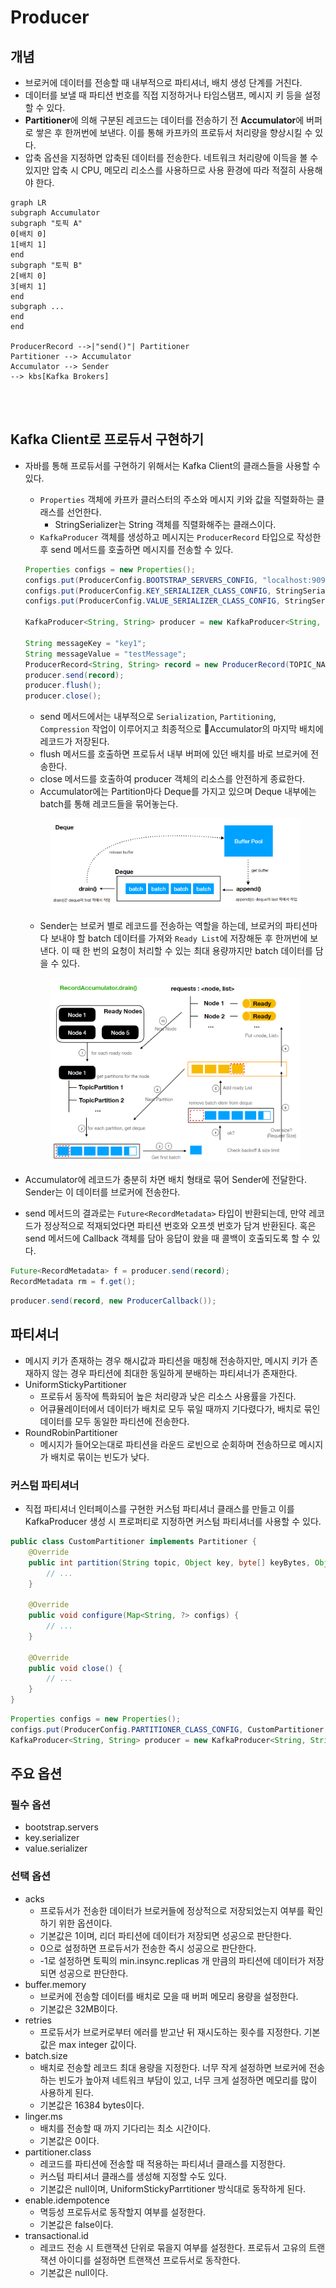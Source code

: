 # Producer

## 개념

* 브로커에 데이터를 전송할 때 내부적으로 파티셔너, 배치 생성 단계를 거친다.
* 데이터를 보낼 때 파티션 번호를 직접 지정하거나 타임스탬프, 메시지 키 등을 설정할 수 있다.
* **Partitioner**에 의해 구분된 레코드는 데이터를 전송하기 전 **Accumulator**에 버퍼로 쌓은 후 한꺼번에 보낸다. 이를 통해 카프카의 프로듀서 처리량을 향상시킬 수 있다.
* 압축 옵션을 지정하면 압축된 데이터를 전송한다. 네트워크 처리량에 이득을 볼 수 있지만 압축 시 CPU, 메모리 리소스를 사용하므로 사용 환경에 따라 적절히 사용해야 한다.

```mermaid
graph LR
subgraph Accumulator
subgraph "토픽 A"
0[배치 0]
1[배치 1]
end
subgraph "토픽 B"
2[배치 0]
3[배치 1]
end
subgraph ...
end
end

ProducerRecord -->|"send()"| Partitioner
Partitioner --> Accumulator
Accumulator --> Sender
--> kbs[Kafka Brokers]




```

## Kafka Client로 프로듀서 구현하기

*   자바를 통해 프로듀서를 구현하기 위해서는 Kafka Client의 클래스들을 사용할 수 있다.

    * `Properties` 객체에 카프카 클러스터의 주소와 메시지 키와 값을 직렬화하는 클래스를 선언한다.
      * StringSerializer는 String 객체를 직렬화해주는 클래스이다.
    * `KafkaProducer` 객체를 생성하고 메시지는 `ProducerRecord` 타입으로 작성한 후 send 메서드를 호출하면 메시지를 전송할 수 있다.

    ```java
    Properties configs = new Properties();
    configs.put(ProducerConfig.BOOTSTRAP_SERVERS_CONFIG, "localhost:9092");
    configs.put(ProducerConfig.KEY_SERIALIZER_CLASS_CONFIG, StringSerializer.class.getName());
    configs.put(ProducerConfig.VALUE_SERIALIZER_CLASS_CONFIG, StringSerializer.class.getName());

    KafkaProducer<String, String> producer = new KafkaProducer<String, String>(configs);

    String messageKey = "key1";
    String messageValue = "testMessage";
    ProducerRecord<String, String> record = new ProducerRecord(TOPIC_NAME, messageKey, messageValue);
    producer.send(record);
    producer.flush();
    producer.close();
    ```

    * send 메서드에서는 내부적으로 `Serialization`, `Partitioning`, `Compression` 작업이 이루어지고 최종적으로 Accumulator의 마지막 배치에 레코드가 저장된다.
    * flush 메서드를 호출하면 프로듀서 내부 버퍼에 있던 배치를 바로 브로커에 전송한다.
    * close 메서드를 호출하여 producer 객체의 리소스를 안전하게 종료한다.
    * Accumulator에는 Partition마다 Deque를 가지고 있으며 Deque 내부에는 batch를 통해 레코드들을 묶어놓는다.

    <figure><img src="../../.gitbook/assets/image (5) (1).png" alt=""><figcaption></figcaption></figure>

    * Sender는 브로커 별로 레코드를 전송하는 역할을 하는데, 브로커의 파티션마다 보내야 할 batch 데이터를 가져와 `Ready List`에 저장해둔 후 한꺼번에 보낸다. 이 때 한 번의 요청이 처리할 수 있는 최대 용량까지만 batch 데이터를 담을 수 있다.

    <figure><img src="../../.gitbook/assets/image (6) (1).png" alt=""><figcaption></figcaption></figure>
* Accumulator에 레코드가 충분히 차면 배치 형태로 묶어 Sender에 전달한다. Sender는 이 데이터를 브로커에 전송한다.
* send 메서드의 결과로는 `Future<RecordMetadata>` 타입이 반환되는데, 만약 레코드가 정상적으로 적재되었다면 파티션 번호와 오프셋 번호가 담겨 반환된다. 혹은 send 메서드에 Callback 객체를 담아 응답이 왔을 때 콜백이 호출되도록 할 수 있다.

```java
Future<RecordMetadata> f = producer.send(record);
RecordMetadata rm = f.get();
```

```java
producer.send(record, new ProducerCallback());
```

## 파티셔너

* 메시지 키가 존재하는 경우 해시값과 파티션을 매칭해 전송하지만, 메시지 키가 존재하지 않는 경우 파티션에 최대한 동일하게 분배하는 파티셔너가 존재한다.
* UniformStickyPartitioner
  * 프로듀서 동작에 특화되어 높은 처리량과 낮은 리소스 사용률을 가진다.
  * 어큐뮬레이터에서 데이터가 배치로 모두 묶일 때까지 기다렸다가, 배치로 묶인 데이터를 모두 동일한 파티션에 전송한다.
* RoundRobinPartitioner
  * 메시지가 들어오는대로 파티션을 라운드 로빈으로 순회하며 전송하므로 메시지가 배치로 묶이는 빈도가 낮다.

### 커스텀 파티셔너

* 직접 파티셔너 인터페이스를 구현한 커스텀 파티셔너 클래스를 만들고 이를 KafkaProducer 생성 시 프로퍼티로 지정하면 커스텀 파티셔너를 사용할 수 있다.

```java
public class CustomPartitioner implements Partitioner {
    @Override
    public int partition(String topic, Object key, byte[] keyBytes, Object value, byte[] valueBytes, Cluster cluster) {
        // ...
    }

    @Override
    public void configure(Map<String, ?> configs) {
        // ...
    }
    
    @Override
    public void close() {
        // ...
    }
}
```

```java
Properties configs = new Properties();
configs.put(ProducerConfig.PARTITIONER_CLASS_CONFIG, CustomPartitioner.class);
KafkaProducer<String, String> producer = new KafkaProducer<String, String>(configs);
```

## 주요 옵션

### 필수 옵션

* bootstrap.servers
* key.serializer
* value.serializer

### 선택 옵션

* acks
  * 프로듀서가 전송한 데이터가 브로커들에 정상적으로 저장되었는지 여부를 확인하기 위한 옵션이다.
  * 기본값은 1이며, 리더 파티션에 데이터가 저장되면 성공으로 판단한다.
  * 0으로 설정하면 프로듀서가 전송한 즉시 성공으로 판단한다.
  * \-1로 설정하면 토픽의 min.insync.replicas 개 만큼의 파티션에 데이터가 저장되면 성공으로 판단한다.
* buffer.memory
  * 브로커에 전송할 데이터를 배치로 모을 때 버퍼 메모리 용량을 설정한다.
  * 기본값은 32MB이다.
* retries
  * 프로듀서가 브로커로부터 에러를 받고난 뒤 재시도하는 횟수를 지정한다. 기본값은 max integer 값이다.
* batch.size
  * 배치로 전송할 레코드 최대 용량을 지정한다. 너무 작게 설정하면 브로커에 전송하는 빈도가 높아져 네트워크 부담이 있고, 너무 크게 설정하면 메모리를 많이 사용하게 된다.
  * 기본값은 16384 bytes이다.
* linger.ms
  * 배치를 전송할 때 까지 기다리는 최소 시간이다.
  * 기본값은 0이다.
* partitioner.class
  * 레코드를 파티션에 전송할 때 적용하는 파티셔너 클래스를 지정한다.
  * 커스텀 파티셔너 클래스를 생성해 지정할 수도 있다.
  * 기본값은 null이며, UniformStickyParrtitioner 방식대로 동작하게 된다.
* enable.idempotence
  * 멱등성 프로듀서로 동작할지 여부를 설정한다.
  * 기본값은 false이다.
* transactional.id
  * 레코드 전송 시 트랜잭션 단위로 묶을지 여부를 설정한다. 프로듀서 고유의 트랜잭션 아이디를 설정하면 트랜잭션 프로듀서로 동작한다.
  * 기본값은 null이다.

